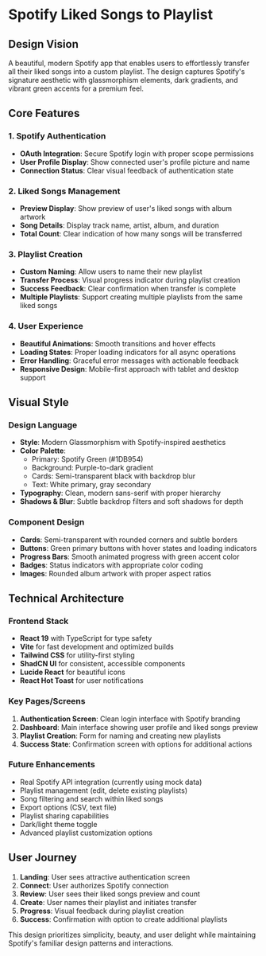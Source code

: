 # Spotify Liked Songs to Playlist

## Design Vision
A beautiful, modern Spotify app that enables users to effortlessly transfer all their liked songs into a custom playlist. The design captures Spotify's signature aesthetic with glassmorphism elements, dark gradients, and vibrant green accents for a premium feel.

## Core Features

### 1. Spotify Authentication
- **OAuth Integration**: Secure Spotify login with proper scope permissions
- **User Profile Display**: Show connected user's profile picture and name
- **Connection Status**: Clear visual feedback of authentication state

### 2. Liked Songs Management
- **Preview Display**: Show preview of user's liked songs with album artwork
- **Song Details**: Display track name, artist, album, and duration
- **Total Count**: Clear indication of how many songs will be transferred

### 3. Playlist Creation
- **Custom Naming**: Allow users to name their new playlist
- **Transfer Process**: Visual progress indicator during playlist creation
- **Success Feedback**: Clear confirmation when transfer is complete
- **Multiple Playlists**: Support creating multiple playlists from the same liked songs

### 4. User Experience
- **Beautiful Animations**: Smooth transitions and hover effects
- **Loading States**: Proper loading indicators for all async operations
- **Error Handling**: Graceful error messages with actionable feedback
- **Responsive Design**: Mobile-first approach with tablet and desktop support

## Visual Style

### Design Language
- **Style**: Modern Glassmorphism with Spotify-inspired aesthetics
- **Color Palette**: 
  - Primary: Spotify Green (#1DB954)
  - Background: Purple-to-dark gradient
  - Cards: Semi-transparent black with backdrop blur
  - Text: White primary, gray secondary
- **Typography**: Clean, modern sans-serif with proper hierarchy
- **Shadows & Blur**: Subtle backdrop filters and soft shadows for depth

### Component Design
- **Cards**: Semi-transparent with rounded corners and subtle borders
- **Buttons**: Green primary buttons with hover states and loading indicators
- **Progress Bars**: Smooth animated progress with green accent color
- **Badges**: Status indicators with appropriate color coding
- **Images**: Rounded album artwork with proper aspect ratios

## Technical Architecture

### Frontend Stack
- **React 19** with TypeScript for type safety
- **Vite** for fast development and optimized builds
- **Tailwind CSS** for utility-first styling
- **ShadCN UI** for consistent, accessible components
- **Lucide React** for beautiful icons
- **React Hot Toast** for user notifications

### Key Pages/Screens
1. **Authentication Screen**: Clean login interface with Spotify branding
2. **Dashboard**: Main interface showing user profile and liked songs preview
3. **Playlist Creation**: Form for naming and creating new playlists
4. **Success State**: Confirmation screen with options for additional actions

### Future Enhancements
- Real Spotify API integration (currently using mock data)
- Playlist management (edit, delete existing playlists)
- Song filtering and search within liked songs
- Export options (CSV, text file)
- Playlist sharing capabilities
- Dark/light theme toggle
- Advanced playlist customization options

## User Journey

1. **Landing**: User sees attractive authentication screen
2. **Connect**: User authorizes Spotify connection
3. **Review**: User sees their liked songs preview and count
4. **Create**: User names their playlist and initiates transfer
5. **Progress**: Visual feedback during playlist creation
6. **Success**: Confirmation with option to create additional playlists

This design prioritizes simplicity, beauty, and user delight while maintaining Spotify's familiar design patterns and interactions.
